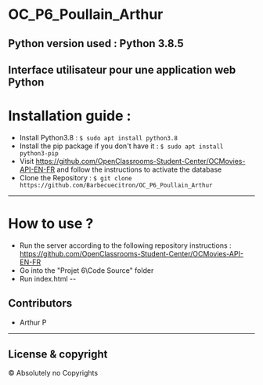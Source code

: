 # OC_P6_Poullain_Arthur
Python version used : Python 3.8.5
---
Interface utilisateur pour une application web Python
---
# Installation guide :
* Install Python3.8 : ```$ sudo apt install python3.8```
* Install the pip package if you don't have it : ``` $ sudo apt install python3-pip ```
* Visit https://github.com/OpenClassrooms-Student-Center/OCMovies-API-EN-FR and follow the instructions to activate the database
* Clone the Repository : ```$ git clone https://github.com/Barbecuecitron/OC_P6_Poullain_Arthur ```
---
# How to use ?
* Run the server according to the following repository instructions : https://github.com/OpenClassrooms-Student-Center/OCMovies-API-EN-FR
* Go into the "Projet 6\Code Source\" folder
* Run index.html
--

## Contributors
* Arthur P
---
## License & copyright
© Absolutely no Copyrights 
